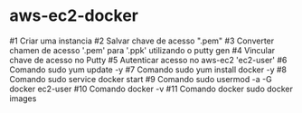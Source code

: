 # aws-ec2-docker

#1 Criar uma instancia
#2 Salvar chave de acesso ".pem"
#3 Converter chamen de acesso '.pem' para '.ppk' utilizando o  putty gen
#4 Vincular chave de acesso no Putty
#5 Autenticar acesso no aws-ec2 'ec2-user'
#6 Comando sudo yum update -y
#7 Comando sudo yum install docker -y
#8 Comando sudo service docker start
#9 Comando sudo usermod -a -G docker ec2-user
#10 Comando docker -v
#11 Comando docker sudo docker images
